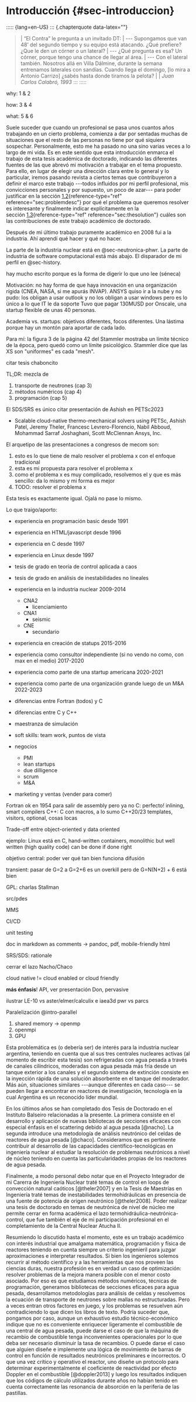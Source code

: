 # Introducción {#sec-introduccion}

::::: {lang=en-US}
::: {.chapterquote data-latex=""}
> | “El Contra” le pregunta a un invitado DT:
> | --- Supongamos que van 48’ del segundo tiempo y su equipo está atacando. ¿Qué prefiere? ¿Que le den un córner o un lateral?
> | --- ¿Qué pregunta es esa? Un córner, porque tengo una chance de llegar al área.
> | --- Con el lateral también. Nosotros allá en Villa Dálmine, durante la semana entrenamos laterales con sandías. Cuando llega el domingo, [lo mira a Antonio Carrizo] ¿sabés hasta donde tiramos la pelota?
> |
> | *Juan Carlos Calabró, 1993*
:::
:::::





why: 1 & 2

how: 3 & 4

what: 5 & 6





Suele suceder que cuando un profesional se pasa unos cuantos años
trabajando en un cierto problema, comienza a dar por sentadas muchas de
situaciones que el resto de las personas no tiene por qué siquiera
sospechar. Personalmente, esto me ha pasado no una sino varias veces a
lo largo de mi vida. Es en este sentido que esta introducción enmarca el
trabajo de esta tesis académica de doctorado, indicando las diferentes
fuentes de las que abrevó mi motivación a trabajar en el tema propuesto.
Para ello, en lugar de elegir una dirección clara entre lo general y lo
particular, iremos pasando revista a ciertos temas que contribuyeron a
definir el marco este trabajo ---todos influidos por mi perfil
profesional, mis convicciones personales y por supuesto, un poco de
azar--- para poder justificar en la
sección [1.2](#sec:problemdesc){reference-type="ref"
reference="sec:problemdesc"} por qué el problema que queremos resolver
es interesante y finalmente indicar explícitamente en la
sección [1.3](#sec:thesolution){reference-type="ref"
reference="sec:thesolution"} cuáles son las contribuciones de este
trabajo académico de doctorado.

Después de mi último trabajo puramente académico en 2008 fui a la industria.
Ahí aprendí qué hacer y qué no hacer.

La parte de la industria nuclear está en @sec-neutronica-phwr.
La parte de industria de software computacional está más abajo.
El disparador de mi perfil en @sec-history.

hay mucho escrito porque es la forma de digerir lo que uno lee (séneca)

Motivación:
no hay forma de que haya innovación en una organización rígida (CNEA, NASA, si me apurás INVAP).
ANSYS quiso ir a la nube y no pudo: los obligan a usar outlook y no los obligan a usar windows pero es lo único a lo que IT le da soporte
Tuvo que pagar 130MUSD por Onscale, una startup flexible de unas 40 personas.

Academia vs. startups: objetivos diferentes, focos diferentes. Una lástima porque hay un montón para aportar de cada lado.

Para mí: la figura 3 de la página 42 del Stammler mostraba un límite técnico de la época, pero quedó como un límite psicológico. Stammler dice que las XS son "uniformes" es cada "mesh".


citar tesis chaboncito

TL;DR: mezcla de 

 1. transporte de neutrones (cap 3)
 2. métodos numéricos (cap 4)
 3. programación (cap 5)
 

El SDS/SRS es único
citar presentación de Ashish en PETSc2023

 * Scalable cloud-native thermo-mechanical solvers using PETSc, 
Ashish Patel, Jeremy Theler, Francesc Levrero-Florencio, Nabil Abboud, Mohammad Sarraf Joshaghani, Scott McClennan
Ansys, Inc.

 
 

El arquetipo de las presentaciones a congresos de mecom son:

 1. esto es lo que tiene de malo resolver el problema x con el enfoque tradicional
 2. esta es mi propuesta para resolver el problema x
 3. como el problema x es muy complicado, resolvemos el y que es más sencillo: da lo mismo y mi forma es mejor
 4. TODO: resolver el problema x
 
Esta tesis es exactamente igual.
Ojalá no pase lo mismo.

 
Lo que traigo/aporto:

 * experiencia en programación basic desde 1991
 * experiencia en HTML/javascript desde 1996
 * experiencia en C desde 1997
 * experiencia en Linux desde 1997
 * tesis de grado en teoría de control aplicada a caos
 * tesis de grado en análisis de inestabilidades no lineales
 * experiencia en la industria nuclear 2009-2014
    - CNA2
      - licenciamiento
    - CNA1
      - seismic
    - CNE
      - secundario
 * experiencia en creación de statups 2015-2016
 * experiencia como consultor independiente (si no vendo no como, con max en el medio) 2017-2020
 * experiencia como parte de una startup americana 2020-2021
 * experiencia como parte de una organización grande luego de un M&A 2022-2023
 

 * diferencias entre Fortran (todos) y C
 * diferencias entre C y C++
 * maestranza de simulación
 * soft skills: team work, puntos de vista
 * negocios
   - PMI
   - lean startups
   - due dilligence
   - scrum
   - M&A
 * marketing y ventas (vender para comer)

Fortran ok en 1954 para salir de assembly pero ya no
C: perfecto! inlining, smart compilers
C++: C con macros, a lo sumo C++20/23 templates, visitors, optional, cosas locas

Trade-off entre object-oriented y data oriented

ejemplo: Linux está en C, hand-written containers, monolithic but well written (high quality code)
can be done if done right

objetivo central: poder ver qué tan bien funciona difusión

transient: pasar de G=2 a G=2+6 es un overkill
pero de G=N(N+2) + 6 está bien



 
GPL: charlas Stallman

src/pdes

MMS

CI/CD

unit testing

doc in markdown as comments -> pandoc, pdf, mobile-friendly html


SRS/SDS: rationale


cerrar el lazo Nacho/Chaco


cloud native != cloud enabled or cloud friendly

**más énfasis**! API, ver presentación Don, pervasive



ilustrar LE-10 vs aster/elmer/calculix e iaea3d pwr vs parcs


Paralelización @intro-parallel

 1. shared memory -> openmp
 2. openmpi
 3. GPU


    
Esta problemática es (o debería ser) de interés para la industria
nuclear argentina, teniendo en cuenta que al sus tres centrales
nucleares activas (al momento de escribir esta tesis) son refrigeradas
con agua pesada a través de canales cilíndricos, moderadas con agua
pesada más fría desde un tanque exterior a los canales y el segundo
sistema de extinción consiste en la inyección rápida de una solución
absorbente en el tanque del moderador. Más aún, situaciones similares
---aunque diferentes en cada caso--- se pueden llegar a encontrar en
reactores de investigación, tecnología en la cual Argentina es un
reconocido líder mundial.

En los últimos años se han completado dos Tesis de Doctorado en el
Instituto Balseiro relacionadas a la presente.
La primera consiste en el desarrollo y
aplicación de nuevas bibliotecas de secciones eficaces con especial
énfasis en el scattering debido al agua pesada [@nacho]. La segunda
introduce una metodología de análisis neutrónico del celdas de reactores
de agua pesada [@chaco]. Consideramos que es pertinente contribuir al
desarrollo de las capacidades científico-tecnológicas en ingeniería
nuclear al estudiar la resolución de problemas neutrónicos a nivel de
núcleo teniendo en cuenta las particularidades propias de los reactores
de agua pesada.

Finalmente, a modo personal debo notar que en el Proyecto Integrador de
mi Carerra de Ingeniería Nuclear traté temas de control en loops de
convección natural caóticos [@theler2007] y en la Tesis de Maestrías en
Ingeniería traté temas de inestabilidades termohidráulicas en presencia
de una fuente de potencia de origen neutrónico [@theler2008]. Poder
realizar una tesis de doctorado en temas de neutrónica de nivel de
núcleo me permite cerrar en forma académica el lazo
termohidráulica-neutrónica-control, que fue también el eje de mi
participación profesional en el completamiento de la Central Nuclear
Atucha II.


Resumiendo lo discutido hasta el momento, este es un trabajo académico
con interés industrial que amalgama matemática, programación y física de
reactores teniendo en cuenta siempre un criterio ingenieril para juzgar
aproximaciones e interpretar resultados. Si bien los ingenieros solemos
recurrir al método científico y a las herramientas que nos proveen las
ciencias duras, nuestra profesión es en verdad un caso de optimización:
resolver problemas de la mejora manera posible con el menor costo
asociado. Por eso es que estudiamos métodos numéricos, técnicas de
programación, generamos bibliotecas de secciones eficaces para agua
pesada, desarrollamos metodologías para análisis de celdas y resolvemos
la ecuación de transporte de neutrones sobre mallas no estructuradas.
Pero a veces entran otros factores en juego, y los problemas se
resuelven aún contradiciendo lo que dicen los libros de texto. Podría
suceder que, pongamos por caso, aunque un exhaustivo estudio
técnico-económico indique que no es conveniente enriquecer ligeramente
el combustible de una central de agua pesada, puede darse el caso de que
la máquina de recambio de combustible tenga inconvenientes operacionales
por lo que deba ser necesario disminuir la tasa de recambios. O puede
darse el caso que alguien diseñe e implemente una lógica de movimiento
de barras de control en función de resultados neutrónicos preliminares e
incorrectos. O que una vez crítico y operativo el reactor, uno diseñe un
protocolo para determinar experimentalmente el coeficiente de
reactividad por efecto Doppler en el combustible [@doppler2013] y luego
los resultados indiquen que los códigos de cálculo utilizados durante
años no habían tenido en cuenta correctamente las resonancia de
absorción en la periferia de las pastillas.



